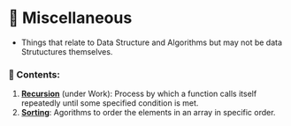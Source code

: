 # 🎁 Miscellaneous
- Things that relate to Data Structure and Algorithms but may not be data Strutuctures themselves.

### 🌿 Contents:
1. **[Recursion](./Miscellaneous/Recursion.md)** (under Work):
Process by which a function calls itself repeatedly until some specified condition is met.
2. **[Sorting](./Miscellaneous/SortingAlgorithms.md)**: 
Agorithms to order the elements in an array in specific order.

